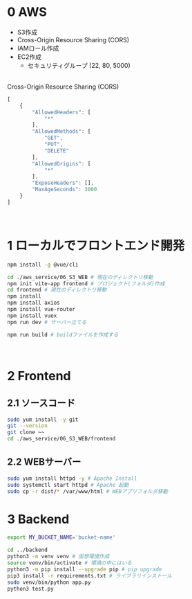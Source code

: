 # 0 AWS

* S3作成
* Cross-Origin Resource Sharing (CORS)
* IAMロール作成
* EC2作成
  * セキュリティグループ (22, 80, 5000)

<br>
Cross-Origin Resource Sharing (CORS)

```js
[
    {
        "AllowedHeaders": [
            "*"
        ],
        "AllowedMethods": [
            "GET",
            "PUT",
            "DELETE"
        ],
        "AllowedOrigins": [
            "*"
        ],
        "ExposeHeaders": [],
        "MaxAgeSeconds": 3000
    }
]
```

<br>

# 1 ローカルでフロントエンド開発

```sh
npm install -g @vue/cli
```

```sh
cd ./aws_service/06_S3_WEB # 現在のディレクトリ移動
npm init vite-app frontend # プロジェクト(フォルダ)作成
cd frontend # 現在のディレクトリ移動
npm install
npm install axios
npm install vue-router
npm install vuex
npm run dev # サーバー立てる
```

```sh
npm run build # buildファイルを作成する
```

<br>

# 2 Frontend

## 2.1 ソースコード

```sh
sudo yum install -y git
git --version
git clone ~~
cd ./aws_service/06_S3_WEB/frontend
```

## 2.2 WEBサーバー

```sh
sudo yum install httpd -y # Apache Install
sudo systemctl start httpd # Apache 起動
sudo cp -r dist/* /var/www/html # WEBアプリフォルダ移動
```

# 3 Backend

```sh
export MY_BUCKET_NAME='bucket-name'
```

```sh
cd ../backend
python3 -m venv venv # 仮想環境作成
source venv/bin/activate # 環境の中にはいる
python3 -m pip install --upgrade pip # pip upgrade
pip3 install -r requirements.txt # ライブラリインストール
sudo venv/bin/python app.py
python3 test.py
```

<br>